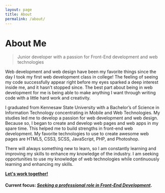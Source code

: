 ```yaml
---
layout: page
title: About
permalink: /about/
---
```


<h1>About Me</h1>

<blockquote><p>Junior developer with a passion for Front-End development and web technologies</p></blockquote>

Web development and web design have been my favorite things since the day I took my first web development class in college! The feeling of seeing my code successfully appear right before my eyes sparked a deep interest inside me, and it hasn’t stopped since. The best part about being in web development for me is being able to make anything I want through writing code with a little hard work and creativity.

I graduated from Kennesaw State University with a Bachelor’s of Science in Information Technology concentrating in Mobile and Web Technologies. My studies led me to develop a passion for web development and web design. Because so, I began to create and develop web pages and web apps in my spare time. This helped me to build strengths in front-end web development. My favorite technologies to use to create awesome web pages are HTML5, CSS3, SCSS, JavaScript, PHP, and Photoshop.

There will always something new to learn, so I am constantly learning and improving my skills to enhance my knowledge of the industry. I am seeking opportunities to use my knowledge of web technologies while continuously learning and enhancing my skills.

<strong>[Let's work together!](https://www.brittneymiller.com/#contact)</strong>

<h4>Current focus: <span><u><em>Seeking a professional role in Front-End Development</em></u>.</span></h4>
